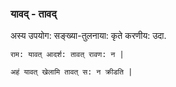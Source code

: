 
### यावद् - तावद्

अस्य उपयोग: सङ्ख्या-तुलनाया: कृते करणीय:
उदा.

```
राम: यावत् आदर्श: तावत् रावण: न |

अहं यावत् खेलामि तावत् स: न क्रीडति |
```
